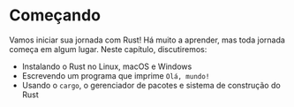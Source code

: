 # Começando

Vamos iniciar sua jornada com Rust! Há muito a aprender, mas toda jornada começa em algum lugar. Neste capítulo, discutiremos:

- Instalando o Rust no Linux, macOS e Windows
- Escrevendo um programa que imprime `Olá, mundo!`
- Usando o `cargo`, o gerenciador de pacotes e sistema de construção do Rust